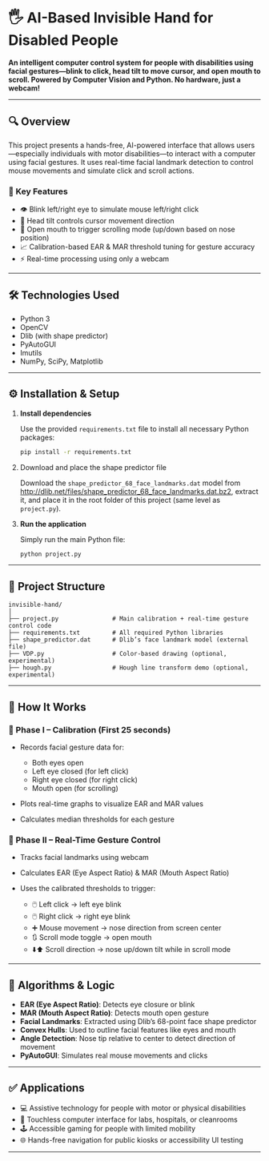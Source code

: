 
# 🖐️ AI-Based Invisible Hand for Disabled People

**An intelligent computer control system for people with disabilities using facial gestures—blink to click, head tilt to move cursor, and open mouth to scroll. Powered by Computer Vision and Python. No hardware, just a webcam!**

---

## 🔍 Overview

This project presents a hands-free, AI-powered interface that allows users—especially individuals with motor disabilities—to interact with a computer using facial gestures. It uses real-time facial landmark detection to control mouse movements and simulate click and scroll actions.

### 🎯 Key Features

- 👁️ Blink left/right eye to simulate mouse left/right click  
- 🧠 Head tilt controls cursor movement direction  
- 👄 Open mouth to trigger scrolling mode (up/down based on nose position)  
- 📈 Calibration-based EAR & MAR threshold tuning for gesture accuracy  
- ⚡ Real-time processing using only a webcam

---

## 🛠️ Technologies Used

- Python 3
- OpenCV
- Dlib (with shape predictor)
- PyAutoGUI
- Imutils
- NumPy, SciPy, Matplotlib

---

## ⚙️ Installation & Setup

1. **Install dependencies**

   Use the provided `requirements.txt` file to install all necessary Python packages:

   ```bash
   pip install -r requirements.txt

2. Download and place the shape predictor file

   Download the `shape_predictor_68_face_landmarks.dat` model from http://dlib.net/files/shape_predictor_68_face_landmarks.dat.bz2, extract it, and place it in the root folder of this project (same level as `project.py`).

3. **Run the application**

   Simply run the main Python file:

   ```bash
   python project.py
   ```

---

## 📁 Project Structure

```
invisible-hand/
│
├── project.py               # Main calibration + real-time gesture control code
├── requirements.txt         # All required Python libraries
├── shape_predictor.dat      # Dlib’s face landmark model (external file)
├── VDP.py                   # Color-based drawing (optional, experimental)
├── hough.py                 # Hough line transform demo (optional, experimental)
```

---

## 🧪 How It Works

### 🔹 Phase I – Calibration (First 25 seconds)

* Records facial gesture data for:

  * Both eyes open
  * Left eye closed (for left click)
  * Right eye closed (for right click)
  * Mouth open (for scrolling)
* Plots real-time graphs to visualize EAR and MAR values
* Calculates median thresholds for each gesture

### 🔹 Phase II – Real-Time Gesture Control

* Tracks facial landmarks using webcam
* Calculates EAR (Eye Aspect Ratio) & MAR (Mouth Aspect Ratio)
* Uses the calibrated thresholds to trigger:

  * 🖱️ Left click → left eye blink
  * 🖱️ Right click → right eye blink
  * ➕ Mouse movement → nose direction from screen center
  * 🔃 Scroll mode toggle → open mouth
  * ⬇️⬆️ Scroll direction → nose up/down tilt while in scroll mode

---

## 🧠 Algorithms & Logic

* **EAR (Eye Aspect Ratio)**: Detects eye closure or blink
* **MAR (Mouth Aspect Ratio)**: Detects mouth open gesture
* **Facial Landmarks**: Extracted using Dlib’s 68-point face shape predictor
* **Convex Hulls**: Used to outline facial features like eyes and mouth
* **Angle Detection**: Nose tip relative to center to detect direction of movement
* **PyAutoGUI**: Simulates real mouse movements and clicks

---

## ✅ Applications

* 💻 Assistive technology for people with motor or physical disabilities
* 🧪 Touchless computer interface for labs, hospitals, or cleanrooms
* 🕹️ Accessible gaming for people with limited mobility
* 🌐 Hands-free navigation for public kiosks or accessibility UI testing

---
